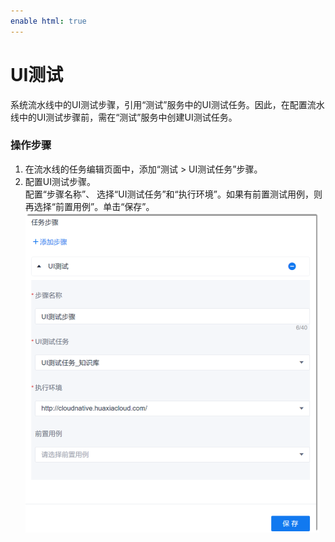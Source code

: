 ```yaml
---
enable html: true
---
```

# UI测试

系统流水线中的UI测试步骤，引用“测试”服务中的UI测试任务。因此，在配置流水线中的UI测试步骤前，需在“测试”服务中创建UI测试任务。

### 操作步骤
1. 在流水线的任务编辑页面中，添加“测试 > UI测试任务”步骤。
2. 配置UI测试步骤。         
     配置“步骤名称”、  选择“UI测试任务”和“执行环境”。如果有前置测试用例，则再选择“前置用例”。单击“保存”。                             
     <img src="fig/流水线-UI测试.png" style="zoom:50%">

